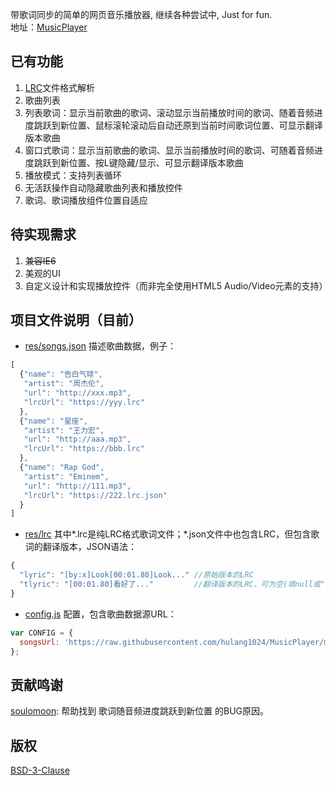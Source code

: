﻿
带歌词同步的简单的网页音乐播放器, 继续各种尝试中, Just for fun.   
地址：[MusicPlayer](https://hulang1024.github.io/MusicPlayer/)

已有功能
-------
1. [LRC](https://en.wikipedia.org/wiki/LRC_(file_format))文件格式解析  
2. 歌曲列表  
3. 列表歌词：显示当前歌曲的歌词、滚动显示当前播放时间的歌词、随着音频进度跳跃到新位置、鼠标滚轮滚动后自动还原到当前时间歌词位置、可显示翻译版本歌曲
4. 窗口式歌词：显示当前歌曲的歌词、显示当前播放时间的歌词、可随着音频进度跳跃到新位置、按L键隐藏/显示、可显示翻译版本歌曲  
5. 播放模式：支持列表循环  
6. 无活跃操作自动隐藏歌曲列表和播放控件  
7. 歌词、歌词播放组件位置自适应  


待实现需求
---------
1. ~~兼容IE6~~
2. 美观的UI
3. 自定义设计和实现播放控件（而非完全使用HTML5 Audio/Video元素的支持）


项目文件说明（目前）
------------------
* [res/songs.json](res/songs.json) 描述歌曲数据，例子：
```js
[
  {"name": "告白气球",
   "artist": "周杰伦",
   "url": "http://xxx.mp3",
   "lrcUrl": "https://yyy.lrc"
  },
  {"name": "星座",
   "artist": "王力宏",
   "url": "http://aaa.mp3",
   "lrcUrl": "https://bbb.lrc"
  },
  {"name": "Rap God",
   "artist": "Eminem",
   "url": "http://111.mp3",
   "lrcUrl": "https://222.lrc.json"
  }
]
```

* [res/lrc](res/lrc) 其中\*.lrc是纯LRC格式歌词文件；\*.json文件中也包含LRC，但包含歌词的翻译版本，JSON语法：
```js
{
  "lyric": "[by:x]Look[00:01.80]Look..." //原始版本的LRC
  "tlyric": "[00:01.80]看好了..."         //翻译版本的LRC，可为空(填null或"")
}
```
* [config.js](config.js) 配置，包含歌曲数据源URL：
```js
var CONFIG = {
  songsUrl: 'https://raw.githubusercontent.com/hulang1024/MusicPlayer/master/res/songs.json'
};
```


贡献鸣谢
---------
[soulomoon](https://github.com/soulomoon): 帮助找到 歌词随音频进度跳跃到新位置 的BUG原因。


版权
----
[BSD-3-Clause](https://github.com/hulang1024/MusicPlayer/blob/master/LICENSE)